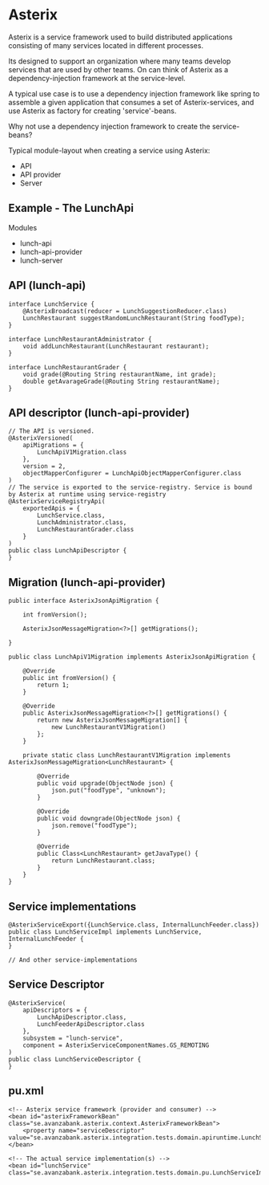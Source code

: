 # Asterix

Asterix is a service framework used to build distributed applications consisting of many services located in different processes. 

Its designed to support an organization where many teams develop services that are used by other teams. On can think of Asterix as a dependency-injection framework at the service-level. 

A typical use case is to use a dependency injection framework like spring to assemble a given application that consumes a set of Asterix-services, 
and use Asterix as factory for creating 'service'-beans.

Why not use a dependency injection framework to create the service-beans?


Typical module-layout when creating a service using Asterix: 
* API
* API provider
* Server

## Example - The LunchApi

Modules
* lunch-api
* lunch-api-provider
* lunch-server 


## API (lunch-api) 

	interface LunchService {
		@AsterixBroadcast(reducer = LunchSuggestionReducer.class)
		LunchRestaurant suggestRandomLunchRestaurant(String foodType);
	}
	
	interface LunchRestaurantAdministrator {
		void addLunchRestaurant(LunchRestaurant restaurant);
	}
	
	interface LunchRestaurantGrader {
		void grade(@Routing String restaurantName, int grade);
		double getAvarageGrade(@Routing String restaurantName);
	}
	

## API descriptor (lunch-api-provider)

	// The API is versioned.
	@AsterixVersioned(
		apiMigrations = {
			LunchApiV1Migration.class
		},	
		version = 2,
		objectMapperConfigurer = LunchApiObjectMapperConfigurer.class
	)
	// The service is exported to the service-registry. Service is bound by Asterix at runtime using service-registry
	@AsterixServiceRegistryApi(
		exportedApis = {
			LunchService.class,
			LunchAdministrator.class,
			LunchRestaurantGrader.class
		}
	)
	public class LunchApiDescriptor {
	}

## Migration (lunch-api-provider)

	public interface AsterixJsonApiMigration {
		
		int fromVersion();
		
		AsterixJsonMessageMigration<?>[] getMigrations();
	
	}

	public class LunchApiV1Migration implements AsterixJsonApiMigration {
	
		@Override
		public int fromVersion() {
			return 1;
		}
		
		@Override
		public AsterixJsonMessageMigration<?>[] getMigrations() {
			return new AsterixJsonMessageMigration[] {
				new LunchRestaurantV1Migration()
			};
		}
		
		private static class LunchRestaurantV1Migration implements AsterixJsonMessageMigration<LunchRestaurant> {
	
			@Override
			public void upgrade(ObjectNode json) {
				json.put("foodType", "unknown");
			}
			
			@Override
			public void downgrade(ObjectNode json) {
				json.remove("foodType");
			}
	
			@Override
			public Class<LunchRestaurant> getJavaType() {
				return LunchRestaurant.class;
			}
		}
	}


## Service implementations

	@AsterixServiceExport({LunchService.class, InternalLunchFeeder.class})
	public class LunchServiceImpl implements LunchService, InternalLunchFeeder {
	}
	
	// And other service-implementations
	

## Service Descriptor

	@AsterixService(
		apiDescriptors = {
			LunchApiDescriptor.class,
			LunchFeederApiDescriptor.class
		},
		subsystem = "lunch-service",
		component = AsterixServiceComponentNames.GS_REMOTING
	)
	public class LunchServiceDescriptor {
	}

## pu.xml

    <!-- Asterix service framework (provider and consumer) -->
	<bean id="asterixFrameworkBean" class="se.avanzabank.asterix.context.AsterixFrameworkBean">
		<property name="serviceDescriptor" value="se.avanzabank.asterix.integration.tests.domain.apiruntime.LunchServiceDescriptor"/>
	</bean>
	
	<!-- The actual service implementation(s) -->
    <bean id="lunchService" class="se.avanzabank.asterix.integration.tests.domain.pu.LunchServiceImpl"/>